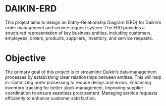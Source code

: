 # DAIKIN-ERD
This project aims to design an Entity-Relationship Diagram (ERD) for Daikin’s order management and service request system. The ERD provides a structured representation of key business entities, including customers, employees, orders, products, suppliers, inventory, and service requests.

# Objective
The primary goal of this project is to streamline Daikin’s data management processes by establishing clear relationships between entities. This will help in:
Optimizing order processing to reduce delays and errors.
Enhancing inventory tracking for better stock management.
Improving supplier coordination to ensure seamless procurement.
Managing service requests efficiently to enhance customer satisfaction.
